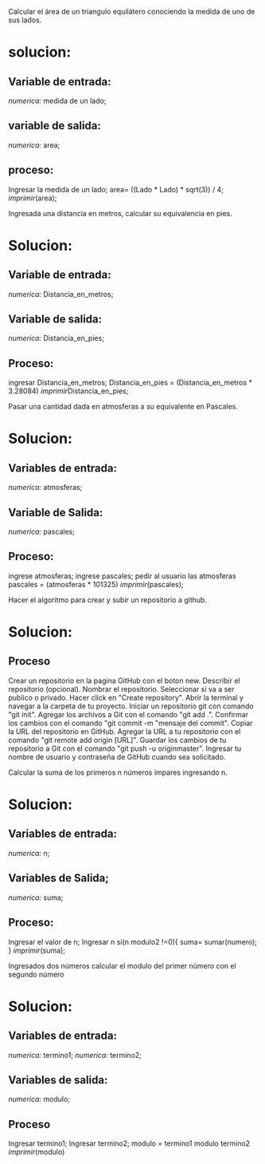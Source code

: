 Calcular el área de un triangulo equilátero conociendo la medida de uno de sus lados.
 
 # solucion:

 ## Variable de entrada:
 *numerica:* medida de un lado;

 ## variable de salida:
 *numerica:* area;

 ## proceso:
 Ingresar la medida de un lado;
 area= ((Lado * Lado) * sqrt(3)) / 4;
 *imprimir*(area);



Ingresada una distancia en metros, calcular su equivalencia en pies.

# Solucion:

## Variable de entrada:
*numerica:* Distancia_en_metros;


## Variable de salida:
*numerica:* Distancia_en_pies;

## Proceso:
ingresar Distancia_en_metros;
Distancia_en_pies = (Distancia_en_metros * 3.28084)
*imprimir*Distancia_en_pies;



Pasar una cantidad dada en atmosferas a su equivalente en Pascales.


# Solucion:

## Variables de entrada:
*numerica:* atmosferas;

## Variable de Salida:
*numerica:* pascales;

## Proceso:
ingrese atmosferas;
ingrese pascales;
pedir al usuario las atmosferas
pascales = (atmosferas * 101325)
*imprimir*(pascales);


Hacer el algoritmo para crear y subir un repositorio a github.

# Solucion:

## Proceso 
 Crear un repositorio en la pagina GitHub con el boton new.
 Describir el repositorio (opcional).
 Nombrar el repositorio.
 Seleccionar si va a ser publico o privado.
 Hacer click en "Create repository".
 Abrir la terminal y navegar a la carpeta de tu proyecto.
 Iniciar un repositorio git con comando "git init".
 Agregar los archivos a Git con el comando "git add .".
 Confirmar los cambios con el comando "git commit -m "mensaje del commit".
 Copiar la URL del repositorio en GitHub.
 Agregar la URL a tu repositorio con el comando "git remote add origin [URL]".
 Guardar los cambios de tu repositorio a Git con el comando "git push -u originmaster".
 Ingresar tu nombre de usuario y contraseña de GitHub cuando sea solicitado.




 Calcular la suma de los primeros n números impares ingresando n.
# Solucion:

## Variables de entrada:
*numerica:* n;

## Variables de Salida;
*numerica:* suma;

## Proceso:
Ingresar el valor de n;
Ingresar n
si(n modulo2 !=0){
        suma= sumar(numero);
}
*imprimir*(suma);


Ingresados dos números calcular el modulo del primer número con el segundo número

# Solucion:

## Variables de entrada:
*numerica:* termino1;
*numerica:* termino2;

## Variables de salida:
*numerica:* modulo;

## Proceso 
Ingresar termino1;
Ingresar termino2;
modulo = termino1 modulo termino2
*imprimir*(modulo)